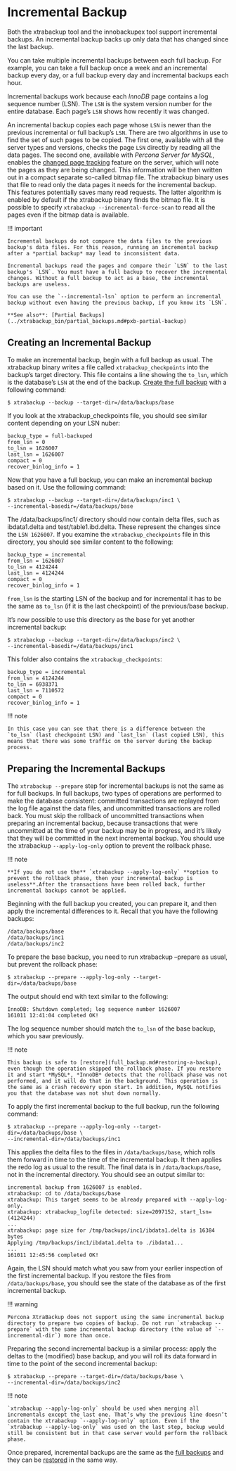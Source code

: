 # Incremental Backup

Both the xtrabackup tool and the innobackupex tool support incremental backups. An incremental backup backs up only data that has changed since the last backup.

You can take multiple incremental backups between each full backup. For example, you can take a full backup once a week and an incremental backup every day, or a full backup every day and incremental backups each hour.

Incremental backups work because each *InnoDB* page contains a log sequence
number (LSN). The `LSN` is the system version number for the
entire database. Each page’s `LSN` shows how recently it was changed.

An incremental backup copies each page whose `LSN` is newer than the
previous incremental or full backup’s `LSN`. There are two algorithms in
use to find the set of such pages to be copied. The first one, available with all the server types and versions, checks the page `LSN` directly by reading all the data pages. The second one, available with *Percona Server for MySQL*, enables the [changed page tracking](http://www.percona.com/doc/percona-server/5.7/management/changed_page_tracking.html)
feature on the server, which will note the pages as they are being changed.
This information will be then written out in a compact separate so-called
bitmap file. The xtrabackup binary uses that file to read only the data
pages it needs for the incremental backup. This features potentially saves many read requests. The latter algorithm is enabled by default if the xtrabackup binary finds the bitmap file. It is possible to specify
`xtrabackup --incremental-force-scan` to read all the pages even if the
bitmap data is available.

!!! important

    Incremental backups do not compare the data files to the previous backup's data files. For this reason, running an incremental backup after a *partial backup* may lead to inconsistent data.

    Incremental backups read the pages and compare their `LSN` to the last backup's `LSN`. You must have a full backup to recover the incremental changes. Without a full backup to act as a base, the incremental backups are useless.

    You can use the `--incremental-lsn` option to perform an incremental backup without even having the previous backup, if you know its `LSN`.
    
    **See also**: [Partial Backups](../xtrabackup_bin/partial_backups.md#pxb-partial-backup)
    
## Creating an Incremental Backup

To make an incremental backup, begin with a full backup as usual. The
xtrabackup binary writes a file called `xtrabackup_checkpoints` into
the backup’s target directory. This file contains a line showing the
`to_lsn`, which is the database’s `LSN` at the end of the backup.
[Create the full backup](full_backup.md#full-backup) with a following command:

```shell
$ xtrabackup --backup --target-dir=/data/backups/base
```

If you look at the xtrabackup_checkpoints file, you should see similar
content depending on your LSN nuber:

```text
backup_type = full-backuped
from_lsn = 0
to_lsn = 1626007
last_lsn = 1626007
compact = 0
recover_binlog_info = 1
```

Now that you have a full backup, you can make an incremental backup based on it. Use the following command:

```shell
$ xtrabackup --backup --target-dir=/data/backups/inc1 \
--incremental-basedir=/data/backups/base
```

The /data/backups/inc1/ directory should now contain delta files, such
as ibdata1.delta and test/table1.ibd.delta. These represent the
changes since the `LSN 1626007`. If you examine the
`xtrabackup_checkpoints` file in this directory, you should see similar
content to the following:

```text
backup_type = incremental
from_lsn = 1626007
to_lsn = 4124244
last_lsn = 4124244
compact = 0
recover_binlog_info = 1
```

`from_lsn` is the starting LSN of the backup and for incremental it has to be the same as `to_lsn` (if it is the last checkpoint) of the previous/base
backup.

It’s now possible to use this directory as the base for yet another incremental backup:

```shell
$ xtrabackup --backup --target-dir=/data/backups/inc2 \
--incremental-basedir=/data/backups/inc1
```

This folder also contains the `xtrabackup_checkpoints`:

```text
backup_type = incremental
from_lsn = 4124244
to_lsn = 6938371
last_lsn = 7110572
compact = 0
recover_binlog_info = 1
```

!!! note

    In this case you can see that there is a difference between the `to_lsn` (last checkpoint LSN) and `last_lsn` (last copied LSN), this means that there was some traffic on the server during the backup process.

## Preparing the Incremental Backups

The `xtrabackup --prepare` step for incremental backups is not the same
as for full backups. In full backups, two types of operations are performed to make the database consistent: committed transactions are replayed from the log file against the data files, and uncommitted transactions are rolled back. You must skip the rollback of uncommitted transactions when preparing an incremental backup, because transactions that were uncommitted at the time of your backup may be in progress, and it’s likely that they will be committed in the next incremental backup. You should use the xtrabackup `--apply-log-only` option to prevent the rollback phase.

!!! note

    **If you do not use the** `xtrabackup --apply-log-only` **option to prevent the rollback phase, then your incremental backup is useless**.After the transactions have been rolled back, further incremental backups cannot be applied.

Beginning with the full backup you created, you can prepare it, and then apply the incremental differences to it. Recall that you have the following backups:

```text
/data/backups/base
/data/backups/inc1
/data/backups/inc2
```

To prepare the base backup, you need to run xtrabackup –prepare as
usual, but prevent the rollback phase:

```shell
$ xtrabackup --prepare --apply-log-only --target-dir=/data/backups/base
```

The output should end with text similar to the following:

```text
InnoDB: Shutdown completed; log sequence number 1626007
161011 12:41:04 completed OK!
```

The log sequence number should match the `to_lsn` of the base backup, which
you saw previously.

!!! note

    This backup is safe to [restore](full_backup.md#restoring-a-backup), even though the operation skipped the rollback phase. If you restore it and start *MySQL*, *InnoDB* detects that the rollback phase was not performed, and it will do that in the background. This operation is the same as a crash recovery upon start. In addition, MySQL notifies you that the database was not shut down normally.

To apply the first incremental backup to the full backup, run the following
command:

```shell
$ xtrabackup --prepare --apply-log-only --target-dir=/data/backups/base \
--incremental-dir=/data/backups/inc1
```

This applies the delta files to the files in `/data/backups/base`, which
rolls them forward in time to the time of the incremental backup. It then
applies the redo log as usual to the result. The final data is in
`/data/backups/base`, not in the incremental directory. You should see
an output similar to:

```text
incremental backup from 1626007 is enabled.
xtrabackup: cd to /data/backups/base
xtrabackup: This target seems to be already prepared with --apply-log-only.
xtrabackup: xtrabackup_logfile detected: size=2097152, start_lsn=(4124244)
...
xtrabackup: page size for /tmp/backups/inc1/ibdata1.delta is 16384 bytes
Applying /tmp/backups/inc1/ibdata1.delta to ./ibdata1...
...
161011 12:45:56 completed OK!
```

Again, the LSN should match what you saw from your earlier inspection of the first incremental backup. If you restore the files from
`/data/backups/base`, you should see the state of the database as of the
first incremental backup.

!!! warning

    Percona XtraBackup does not support using the same incremental backup directory to prepare two copies of backup. Do not run `xtrabackup --prepare` with the same incremental backup directory (the value of `--incremental-dir`) more than once.

Preparing the second incremental backup is a similar process: apply the deltas to the (modified) base backup, and you will roll its data forward in time to the point of the second incremental backup:

```shell
$ xtrabackup --prepare --target-dir=/data/backups/base \
--incremental-dir=/data/backups/inc2
```

!!! note

    `xtrabackup --apply-log-only` should be used when merging all incrementals except the last one. That’s why the previous line doesn’t contain the xtrabackup `--apply-log-only` option. Even if the `xtrabackup --apply-log-only` was used on the last step, backup would still be consistent but in that case server would perform the rollback phase.

Once prepared, incremental backups are the same as the [full backups](full_backup.md#full-backup) and they can be [restored](full_backup.md#restoring-a-backup) in the same way.
